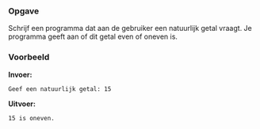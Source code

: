 ### Opgave

Schrijf een programma dat aan de gebruiker een natuurlijk getal vraagt. Je programma geeft aan of dit getal even of oneven is.

### Voorbeeld

**Invoer:**

    Geef een natuurlijk getal: 15

**Uitvoer:**

    15 is oneven.
